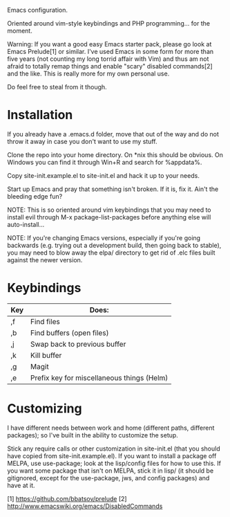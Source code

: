 Emacs configuration.

Oriented around vim-style keybindings and PHP programming... for the
moment.

Warning: If you want a good easy Emacs starter pack, please go look at
Emacs Prelude[1] or similar.  I've used Emacs in some form for more
than five years (not counting my long torrid affair with Vim) and thus
am not afraid to totally remap things and enable "scary" disabled
commands[2] and the like.  This is really more for my own personal
use.

Do feel free to steal from it though.

# Installation

If you already have a .emacs.d folder, move that out of the way and
do not throw it away in case you don't want to use my stuff.

Clone the repo into your home directory.  On *nix this should be
obvious.  On Windows you can find it through Win+R and search for
%appdata%.

Copy site-init.example.el to site-init.el and hack it up to your
needs.

Start up Emacs and pray that something isn't broken.  If it is, fix
it.  Ain't the bleeding edge fun?

NOTE:  This is so oriented around vim keybindings that you may need
to install evil through M-x package-list-packages before anything
else will auto-install...

NOTE:  If you're changing Emacs versions, especially if you're going
backwards (e.g. trying out a development build, then going back to
stable), you may need to blow away the elpa/ directory to get rid of
.elc files built against the newer version.

# Keybindings

Key | Does:
--- | -----
,f  | Find files
,b  | Find buffers (open files)
,j  | Swap back to previous buffer
,k  | Kill buffer
,g  | Magit
,e  | Prefix key for miscellaneous things (Helm)

# Customizing

I have different needs between work and home (different paths,
different packages); so I've built in the ability to customize the
setup.

Stick any require calls or other customization in site-init.el (that
you should have copied from site-init.example.el).  If you want to
install a package off MELPA, use use-package; look at the lisp/config
files for how to use this.  If you want some package that isn't on
MELPA, stick it in lisp/ (it should be gitignored, except for the
use-package, jws, and config packages) and have at it.

[1] https://github.com/bbatsov/prelude
[2] http://www.emacswiki.org/emacs/DisabledCommands
